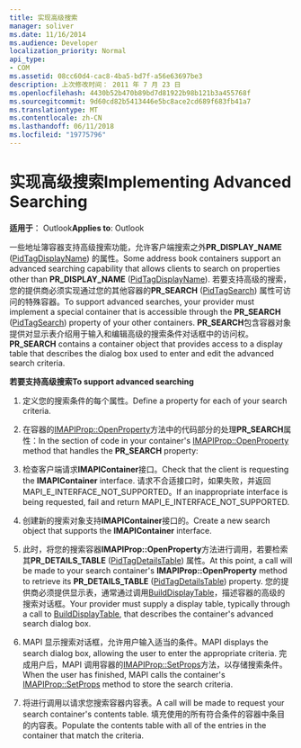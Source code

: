 ```yaml
---
title: 实现高级搜索
manager: soliver
ms.date: 11/16/2014
ms.audience: Developer
localization_priority: Normal
api_type:
- COM
ms.assetid: 08cc60d4-cac8-4ba5-bd7f-a56e63697be3
description: 上次修改时间： 2011 年 7 月 23 日
ms.openlocfilehash: 4430b52b470b89bd7d81922b98b121b3a455768f
ms.sourcegitcommit: 9d60cd82b5413446e5bc8ace2cd689f683fb41a7
ms.translationtype: MT
ms.contentlocale: zh-CN
ms.lasthandoff: 06/11/2018
ms.locfileid: "19775796"
---
```

# <a name="implementing-advanced-searching"></a><span data-ttu-id="97972-103">实现高级搜索</span><span class="sxs-lookup"><span data-stu-id="97972-103">Implementing Advanced Searching</span></span>

  
  
<span data-ttu-id="97972-104">**适用于**： Outlook</span><span class="sxs-lookup"><span data-stu-id="97972-104">**Applies to**: Outlook</span></span> 
  
<span data-ttu-id="97972-105">一些地址簿容器支持高级搜索功能，允许客户端搜索之外**PR_DISPLAY_NAME** ([PidTagDisplayName](pidtagdisplayname-canonical-property.md)) 的属性。</span><span class="sxs-lookup"><span data-stu-id="97972-105">Some address book containers support an advanced searching capability that allows clients to search on properties other than **PR_DISPLAY_NAME** ([PidTagDisplayName](pidtagdisplayname-canonical-property.md)).</span></span> <span data-ttu-id="97972-106">若要支持高级的搜索，您的提供商必须实现通过您的其他容器的**PR_SEARCH** ([PidTagSearch](pidtagsearch-canonical-property.md)) 属性可访问的特殊容器。</span><span class="sxs-lookup"><span data-stu-id="97972-106">To support advanced searches, your provider must implement a special container that is accessible through the **PR_SEARCH** ([PidTagSearch](pidtagsearch-canonical-property.md)) property of your other containers.</span></span> <span data-ttu-id="97972-107">**PR_SEARCH**包含容器对象提供对显示表介绍用于输入和编辑高级的搜索条件对话框中的访问权。</span><span class="sxs-lookup"><span data-stu-id="97972-107">**PR_SEARCH** contains a container object that provides access to a display table that describes the dialog box used to enter and edit the advanced search criteria.</span></span> 
  
 <span data-ttu-id="97972-108">**若要支持高级搜索**</span><span class="sxs-lookup"><span data-stu-id="97972-108">**To support advanced searching**</span></span>
  
1. <span data-ttu-id="97972-109">定义您的搜索条件的每个属性。</span><span class="sxs-lookup"><span data-stu-id="97972-109">Define a property for each of your search criteria.</span></span>
    
2. <span data-ttu-id="97972-110">在容器的[IMAPIProp::OpenProperty](imapiprop-openproperty.md)方法中的代码部分的处理**PR_SEARCH**属性：</span><span class="sxs-lookup"><span data-stu-id="97972-110">In the section of code in your container's [IMAPIProp::OpenProperty](imapiprop-openproperty.md) method that handles the **PR_SEARCH** property:</span></span> 
    
1. <span data-ttu-id="97972-111">检查客户端请求**IMAPIContainer**接口。</span><span class="sxs-lookup"><span data-stu-id="97972-111">Check that the client is requesting the **IMAPIContainer** interface.</span></span> <span data-ttu-id="97972-112">请求不合适接口时，如果失败，并返回 MAPI_E_INTERFACE_NOT_SUPPORTED。</span><span class="sxs-lookup"><span data-stu-id="97972-112">If an inappropriate interface is being requested, fail and return MAPI_E_INTERFACE_NOT_SUPPORTED.</span></span> 
    
2. <span data-ttu-id="97972-113">创建新的搜索对象支持**IMAPIContainer**接口的。</span><span class="sxs-lookup"><span data-stu-id="97972-113">Create a new search object that supports the **IMAPIContainer** interface.</span></span> 
    
3. <span data-ttu-id="97972-114">此时，将您的搜索容器**IMAPIProp::OpenProperty**方法进行调用，若要检索其**PR_DETAILS_TABLE** ([PidTagDetailsTable](pidtagdetailstable-canonical-property.md)) 属性。</span><span class="sxs-lookup"><span data-stu-id="97972-114">At this point, a call will be made to your search container's **IMAPIProp::OpenProperty** method to retrieve its **PR_DETAILS_TABLE** ([PidTagDetailsTable](pidtagdetailstable-canonical-property.md)) property.</span></span> <span data-ttu-id="97972-115">您的提供商必须提供显示表，通常通过调用[BuildDisplayTable](builddisplaytable.md)，描述容器的高级的搜索对话框。</span><span class="sxs-lookup"><span data-stu-id="97972-115">Your provider must supply a display table, typically through a call to [BuildDisplayTable](builddisplaytable.md), that describes the container's advanced search dialog box.</span></span>
    
4. <span data-ttu-id="97972-116">MAPI 显示搜索对话框，允许用户输入适当的条件。</span><span class="sxs-lookup"><span data-stu-id="97972-116">MAPI displays the search dialog box, allowing the user to enter the appropriate criteria.</span></span> <span data-ttu-id="97972-117">完成用户后，MAPI 调用容器的[IMAPIProp::SetProps](imapiprop-setprops.md)方法，以存储搜索条件。</span><span class="sxs-lookup"><span data-stu-id="97972-117">When the user has finished, MAPI calls the container's [IMAPIProp::SetProps](imapiprop-setprops.md) method to store the search criteria.</span></span> 
    
5. <span data-ttu-id="97972-118">将进行调用以请求您搜索容器内容表。</span><span class="sxs-lookup"><span data-stu-id="97972-118">A call will be made to request your search container's contents table.</span></span> <span data-ttu-id="97972-119">填充使用的所有符合条件的容器中条目的内容表。</span><span class="sxs-lookup"><span data-stu-id="97972-119">Populate the contents table with all of the entries in the container that match the criteria.</span></span>
    

